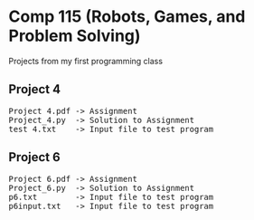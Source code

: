# Comp 115 (Robots, Games, and Problem Solving)

Projects from my first programming class


## Project 4

<pre>
Project 4.pdf -> Assignment 
Project_4.py  -> Solution to Assignment 
test_4.txt    -> Input file to test program 
</pre>

## Project 6

<pre>
Project 6.pdf -> Assignment 
Project_6.py  -> Solution to Assignment 
p6.txt        -> Input file to test program
p6input.txt   -> Input file to test program
</pre>

